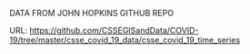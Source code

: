 DATA FROM JOHN HOPKINS GITHUB REPO

URL:
https://github.com/CSSEGISandData/COVID-19/tree/master/csse_covid_19_data/csse_covid_19_time_series
